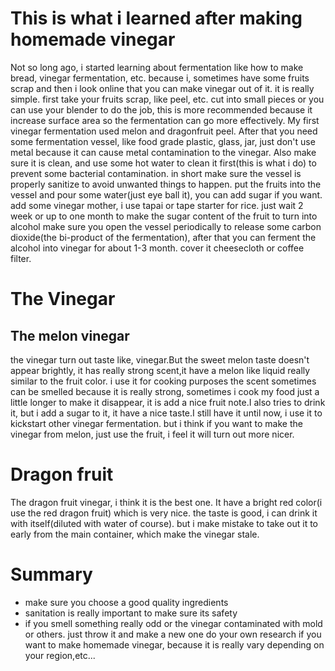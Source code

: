 # This is what i learned after making homemade vinegar
Not so long ago,  i started learning about fermentation like how to make bread, vinegar fermentation, etc. because i, sometimes have some fruits scrap and then i look online that you can make vinegar out of it. it is really simple. 
first take your fruits scrap, like peel, etc. cut into small pieces or you can use your blender to do the job, this is more recommended because it increase surface area so the fermentation can go more effectively. My first vinegar fermentation used melon and dragonfruit peel.
After that you need some fermentation vessel, like food grade plastic, glass, jar, just don't use metal because it can cause metal contamination to the vinegar. Also make sure it is clean, and use some hot water to clean it first(this is what i do) to prevent some bacterial contamination. in short make sure the vessel is properly sanitize to avoid unwanted things to happen.
put the fruits into the vessel and pour some water(just eye ball it), you can add sugar if you want.
add some vinegar mother, i use tapai or tape starter for rice. just wait 2 week or up to one month to make the sugar content of the fruit to turn into alcohol make sure you open  the vessel periodically to release some carbon dioxide(the bi-product of the fermentation), after that you can ferment the alcohol into vinegar for about 1-3 month. cover it cheesecloth or coffee filter.   
# The Vinegar
## The melon vinegar
the vinegar turn out taste like, vinegar.But the sweet melon taste doesn't appear brightly, it has really strong scent,it have a melon like liquid really similar to the fruit color. i use it for cooking purposes the scent sometimes can be smelled because it is really strong, sometimes i cook my food just a little longer to make it disappear, it is add a nice fruit note.I also tries to drink it, but i add a sugar to it, it have a nice taste.I still have it until now, i use it to kickstart other vinegar fermentation. but i think if you want to make the vinegar from melon, just use the fruit, i feel it will turn out more nicer.
# Dragon fruit

The dragon fruit vinegar, i think it is the best one. It have a bright red color(i use the red dragon fruit) which is very nice. the taste is good, i can drink it with itself(diluted with water of course). but i make mistake to take out it to early from the main container, which make the vinegar stale.

# Summary
-  make sure you choose a good quality ingredients 
-  sanitation is really important to make sure its safety
-  if you smell something really odd or the vinegar contaminated with mold or others. just throw it and make a new one
do your own research if you want to make homemade vinegar, because it is really vary depending on your region,etc...